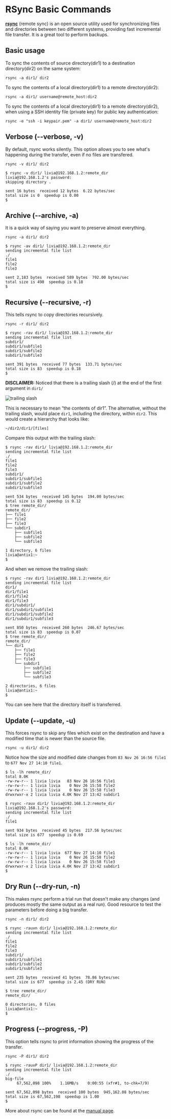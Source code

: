 # RSync Basic Commands

**[rsync](https://rsync.samba.org/)** (remote sync) is an open source utility used for synchronizing files and directories between two different systems, providing fast incremental file transfer. It is a great tool to perform backups.

## Basic usage

To sync the contents of source directory(dir1) to a destination directory(dir2) on the same system:

```rsync -a dir1/ dir2 ```

To sync the contents of a local directory(dir1) to a remote directory(dir2):

```rsync -a dir1/ username@remote_host:dir2```

To sync the contents of a local directory(dir1) to a remote directory(dir2), when using a SSH identity file (private key) for public key authentication:

```rsync -e "ssh -i keypair.pem" -a dir1/ username@remote_host:dir2```

## Verbose (--verbose, -v)

By default, rsync works silently. This option allows you to see what's happening during the transfer, even if no files are transfered.

```rsync -v dir1/ dir2 ```

```
$ rsync -v dir1/ livia@192.168.1.2:remote_dir
livia@192.168.1.2's password:
skipping directory .

sent 16 bytes  received 12 bytes  6.22 bytes/sec
total size is 0  speedup is 0.00
$
```

## Archive (--archive, -a)

It is a quick way of saying you want to preserve almost everything.

```rsync -a dir1/ dir2 ```

```
$ rsync -av dir1/ livia@192.168.1.2:remote_dir
sending incremental file list
./
file1
file2
file3

sent 2,183 bytes  received 589 bytes  792.00 bytes/sec
total size is 498  speedup is 0.18
$
```

## Recursive (--recursive, -r)

This tells rsync to copy directories recursively.

```rsync -r dir1/ dir2 ```

```
$ rsync -rav dir1/ livia@192.168.1.2:remote_dir
sending incremental file list
subdir1/
subdir1/subfile1
subdir1/subfile2
subdir1/subfile3

sent 391 bytes  received 77 bytes  133.71 bytes/sec
total size is 83  speedup is 0.18
$
```

**DISCLAIMER:** Noticed that there is a trailing slash (/) at the end of the first argument in ```dir1/```

![trailing slash](../img/rsync-trailing-slash.png)

This is necessary to mean “the contents of dir1”. The alternative, without the trailing slash, would place ```dir1```, including the directory, within ```dir2```. This would create a hierarchy that looks like:

```~/dir2/dir1/[files]```

Compare this output with the trailing slash:

```
$ rsync -rav dir1/ livia@192.168.1.2:remote_dir
sending incremental file list
./
file1
file2
file3
subdir1/
subdir1/subfile1
subdir1/subfile2
subdir1/subfile3

sent 534 bytes  received 145 bytes  194.00 bytes/sec
total size is 83  speedup is 0.12
$ tree remote_dir/
remote_dir/
├── file1
├── file2
├── file3
└── subdir1
    ├── subfile1
    ├── subfile2
    └── subfile3

1 directory, 6 files
livia@antix1:~
$
```

And when we remove the trailing slash:

```
$ rsync -rav dir1 livia@192.168.1.2:remote_dir
sending incremental file list
dir1/
dir1/file1
dir1/file2
dir1/file3
dir1/subdir1/
dir1/subdir1/subfile1
dir1/subdir1/subfile2
dir1/subdir1/subfile3

sent 850 bytes  received 260 bytes  246.67 bytes/sec
total size is 83  speedup is 0.07
$ tree remote_dir/
remote_dir/
└── dir1
    ├── file1
    ├── file2
    ├── file3
    └── subdir1
        ├── subfile1
        ├── subfile2
        └── subfile3

2 directories, 6 files
livia@antix1:~
$
```

You can see here that the directory itself is transferred.

## Update (--update, -u)

This forces rsync to skip any files which exist on the destination and have a modified time that is newer than the source file.

```rsync -u dir1/ dir2 ```

Notice how the size and modified date changes from ```83 Nov 26 16:56 file1``` to ```677 Nov 27 14:10 file1```.

```
$ ls -lh remote_dir/
total 8.0K
-rw-rw-r-- 1 livia livia   83 Nov 26 16:56 file1
-rw-rw-r-- 1 livia livia    0 Nov 26 15:58 file2
-rw-rw-r-- 1 livia livia    0 Nov 26 15:58 file3
drwxrwxr-x 2 livia livia 4.0K Nov 27 13:42 subdir1

$ rsync -rauv dir1/ livia@192.168.1.2:remote_dir
livia@192.168.1.2's password:
sending incremental file list
./
file1

sent 934 bytes  received 45 bytes  217.56 bytes/sec
total size is 677  speedup is 0.69

$ ls -lh remote_dir/
total 8.0K
-rw-rw-r-- 1 livia livia  677 Nov 27 14:10 file1
-rw-rw-r-- 1 livia livia    0 Nov 26 15:58 file2
-rw-rw-r-- 1 livia livia    0 Nov 26 15:58 file3
drwxrwxr-x 2 livia livia 4.0K Nov 27 13:42 subdir1
$
```

## Dry Run (--dry-run, -n)

This makes rsync perform a trial run that doesn't make any changes (and produces mostly the same output as a real run). Good resource to test the parameters before doing a big transfer.

```rsync -n dir1/ dir2 ```

```
$ rsync -rauvn dir1/ livia@192.168.1.2:remote_dir
sending incremental file list
./
file1
file2
file3
subdir1/
subdir1/subfile1
subdir1/subfile2
subdir1/subfile3

sent 235 bytes  received 41 bytes  78.86 bytes/sec
total size is 677  speedup is 2.45 (DRY RUN)

$ tree remote_dir/
remote_dir/

0 directories, 0 files
livia@antix1:~
$
```

## Progress (--progress, -P)

This option tells rsync to print information showing the progress of the transfer.

```rsync -P dir1/ dir2 ```

```
$ rsync -rauvP dir1/ livia@192.168.1.2:remote_dir
sending incremental file list
./
big-file
     67,562,098 100%    1.16MB/s    0:00:55 (xfr#1, to-chk=7/9)

sent 67,562,098 bytes  received 100 bytes  945,162.08 bytes/sec
total size is 67,562,198  speedup is 1.00
$
```

More about rsync can be found at the [manual page](https://download.samba.org/pub/rsync/rsync.1).
